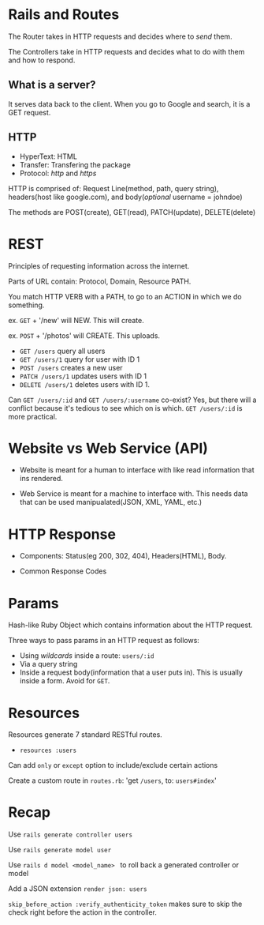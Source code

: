 # Rails and Routes

The Router takes in HTTP requests and decides where to _send_ them.

The Controllers take in HTTP requests and decides what to do with them and how to respond.

## What is a server?

It serves data back to the client. When you go to Google and search, it is a GET request.

## HTTP

- HyperText: HTML
- Transfer: Transfering the package
- Protocol: _http_ and _https_

HTTP is comprised of: Request Line(method, path, query string), headers(host like google.com), and body(_optional_ username = johndoe)

The methods are POST(create), GET(read), PATCH(update), DELETE(delete)

# REST

Principles of requesting information across the internet.

Parts of URL contain: Protocol, Domain, Resource PATH.

You match HTTP VERB with a PATH, to go to an ACTION in which we do something.

ex. `GET` + '/new' will NEW. This will create.

ex. `POST` + '/photos' will CREATE. This uploads.

- `GET /users` query all users
- `GET /users/1` query for user with ID 1
- `POST /users` creates a new user
- `PATCH /users/1` updates users with ID 1
- `DELETE /users/1` deletes users with ID 1.

Can `GET /users/:id` and `GET /users/:username` co-exist? Yes, but there will a conflict because it's tedious to see which on is which. `GET /users/:id` is more practical.

# Website vs Web Service (API)

- Website is meant for a human to interface with like read information that ins rendered.

- Web Service is meant for a machine to interface with. This needs data that can be used manipualated(JSON, XML, YAML, etc.)

# HTTP Response

- Components: Status(eg 200, 302, 404), Headers(HTML), Body.

- Common Response Codes

# Params

Hash-like Ruby Object which contains information about the HTTP request.

Three ways to pass params in an HTTP request as follows:

- Using _wildcards_ inside a route: `users/:id`
- Via a query string
- Inside a request body(information that a user puts in). This is usually inside a form. Avoid for `GET`.

# Resources

Resources generate 7 standard RESTful routes.

- `resources :users`

Can add `only` or `except` option to include/exclude certain actions

Create a custom route in `routes.rb`: 'get `/users`, to: `users#index`'

# Recap

Use `rails generate controller users`

Use `rails generate model user`

Use `rails d model <model_name> ` to roll back a
 generated controller or model

Add a JSON extension `render json: users`

`skip_before_action :verify_authenticity_token` makes sure to skip the check right before the action in the controller.
